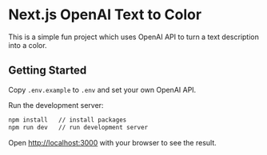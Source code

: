 # Next.js OpenAI Text to Color

This is a simple fun project which uses OpenAI API to turn a text description into a color.

## Getting Started

Copy `.env.example` to `.env` and set your own OpenAI API.

Run the development server:

```bash
npm install   // install packages
npm run dev   // run development server
```

Open [http://localhost:3000](http://localhost:3000) with your browser to see the result.
